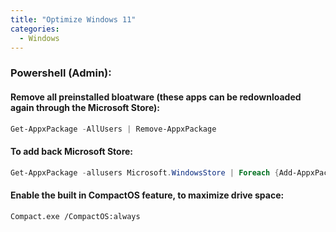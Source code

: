```yaml
---
title: "Optimize Windows 11"
categories:
  - Windows
---
```


### Powershell (Admin):

#### Remove all preinstalled bloatware (these apps can be redownloaded again through the Microsoft Store):
```powershell
Get-AppxPackage -AllUsers | Remove-AppxPackage
```

#### To add back Microsoft Store:
```powershell
Get-AppxPackage -allusers Microsoft.WindowsStore | Foreach {Add-AppxPackage -DisableDevelopmentMode -Register "$($_.InstallLocation)\AppXManifest.xml"}
```

#### Enable the built in CompactOS feature, to maximize drive space:
```console
Compact.exe /CompactOS:always
```
